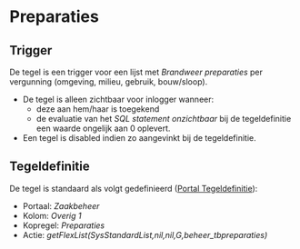 # Preparaties

## Trigger

De tegel is een trigger voor een lijst met *Brandweer preparaties* per vergunning (omgeving, milieu, gebruik, bouw/sloop).

* De tegel is alleen zichtbaar voor inlogger wanneer:
  * deze aan hem/haar is toegekend
  * de evaluatie van het *SQL statement onzichtbaar* bij de tegeldefinitie een waarde ongelijk aan 0 oplevert.
* Een tegel is disabled indien zo aangevinkt bij de tegeldefinitie.

## Tegeldefinitie

De tegel is standaard als volgt gedefinieerd ([Portal Tegeldefinitie](/instellen_inrichten/portaldefinitie/portal_tegel.md)):

* Portaal: *Zaakbeheer*
* Kolom: *Overig 1*
* Kopregel: *Preparaties*
* Actie: *getFlexList(SysStandardList,nil,nil,G,beheer_tbpreparaties)*
